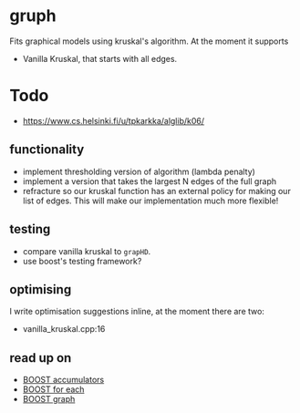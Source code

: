 # gruph
Fits graphical models using kruskal's algorithm. At the moment it supports

* Vanilla Kruskal, that starts with all edges.

# Todo
  * https://www.cs.helsinki.fi/u/tpkarkka/alglib/k06/
  
## functionality

* implement thresholding version of algorithm (lambda penalty)
* implement a version that takes the largest N edges of the full graph
* refracture so our kruskal function has an external policy for making our list of edges. This will make our implementation much more flexible!

## testing
* compare vanilla kruskal to `grapHD`. 
* use boost's testing framework?

## optimising

I write optimisation suggestions inline, at the moment there are two:

* vanilla_kruskal.cpp:16

## read up on 

* [BOOST accumulators]( http://www.boost.org/doc/libs/1_63_0/doc/html/accumulators/user_s_guide.html)
* [BOOST for each](http://www.boost.org/doc/libs/1_63_0/doc/html/foreach.html)
* [BOOST graph](http://www.boost.org/doc/libs/1_63_0/libs/graph/doc/index.html)
